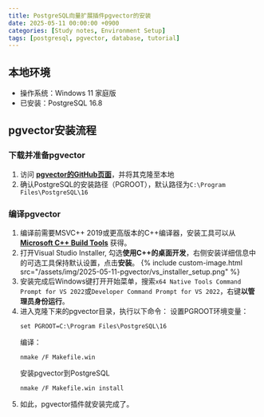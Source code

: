```yaml
---
title: PostgreSQL向量扩展插件pgvector的安装
date: 2025-05-11 00:00:00 +0900
categories: [Study notes, Environment Setup]
tags: [postgresql, pgvector, database, tutorial]
---
```


## 本地环境

- 操作系统：Windows 11 家庭版
- 已安装：PostgreSQL 16.8

## pgvector安装流程

### 下载并准备pgvector

1. 访问 **[pgvector的GitHub页面](https://github.com/pgvector/pgvector)**，并将其克隆至本地
2. 确认PostgreSQL的安装路径（PGROOT），默认路径为`C:\Program Files\PostgreSQL\16`

### 编译pgvector

1. 编译前需要MSVC++ 2019或更高版本的C++编译器，安装工具可以从 **[Microsoft C++ Build Tools](https://visualstudio.microsoft.com/visual-cpp-build-tools/)** 获得。
2. 打开Visual Studio Installer, 勾选**使用C++的桌面开发**，右侧安装详细信息中的可选工具保持默认设置，点击**安装**。
   {% include custom-image.html src="/assets/img/2025-05-11-pgvector/vs_installer_setup.png" %}
3. 安装完成后Windows键打开开始菜单，搜索`x64 Native Tools Command Prompt for VS 2022`或`Developer Command Prompt for VS 2022`，右键**以管理员身份运行**。
4. 进入克隆下来的pgvector目录，执行以下命令：
   设置PGROOT环境变量：
   ```
   set PGROOT=C:\Program Files\PostgreSQL\16
   ```
   编译：
   ```
   nmake /F Makefile.win
   ```
   安装pgvector到PostgreSQL
   ```
   nmake /F Makefile.win install
   ```
5. 如此，pgvector插件就安装完成了。

